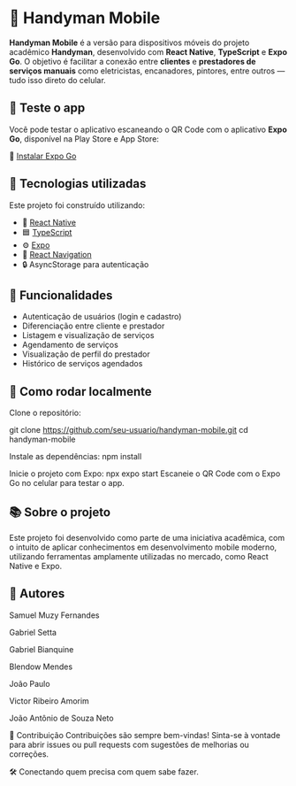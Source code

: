 # 📱 Handyman Mobile

**Handyman Mobile** é a versão para dispositivos móveis do projeto acadêmico **Handyman**, desenvolvido com **React Native**, **TypeScript** e **Expo Go**. O objetivo é facilitar a conexão entre **clientes** e **prestadores de serviços manuais** como eletricistas, encanadores, pintores, entre outros — tudo isso direto do celular.

## 📲 Teste o app

Você pode testar o aplicativo escaneando o QR Code com o aplicativo **Expo Go**, disponível na Play Store e App Store:

🔗 [Instalar Expo Go](https://expo.dev/client)

## 🚀 Tecnologias utilizadas

Este projeto foi construído utilizando:

- 📱 [React Native](https://reactnative.dev/)
- 🟦 [TypeScript](https://www.typescriptlang.org/)
- ⚙️ [Expo](https://expo.dev/)
- 🧩 [React Navigation](https://reactnavigation.org/)
- 🔒 AsyncStorage para autenticação

## 📌 Funcionalidades

- Autenticação de usuários (login e cadastro)
- Diferenciação entre cliente e prestador
- Listagem e visualização de serviços
- Agendamento de serviços
- Visualização de perfil do prestador
- Histórico de serviços agendados

## 🧪 Como rodar localmente

Clone o repositório:

git clone https://github.com/seu-usuario/handyman-mobile.git
cd handyman-mobile

Instale as dependências:
npm install

Inicie o projeto com Expo:
npx expo start
Escaneie o QR Code com o Expo Go no celular para testar o app.

## 📚 Sobre o projeto
Este projeto foi desenvolvido como parte de uma iniciativa acadêmica, com o intuito de aplicar conhecimentos em desenvolvimento mobile moderno, utilizando ferramentas amplamente utilizadas no mercado, como React Native e Expo.

## 👥 Autores
Samuel Muzy Fernandes

Gabriel Setta

Gabriel Bianquine

Blendow Mendes

João Paulo

Victor Ribeiro Amorim

João Antônio de Souza Neto

🤝 Contribuição
Contribuições são sempre bem-vindas!
Sinta-se à vontade para abrir issues ou pull requests com sugestões de melhorias ou correções.

🛠️ Conectando quem precisa com quem sabe fazer.
